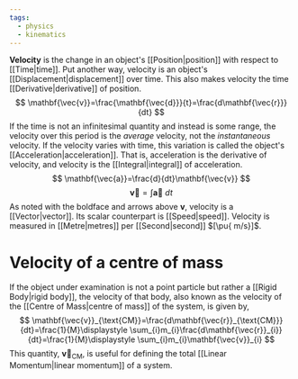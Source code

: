 ```yaml
---
tags:
  - physics
  - kinematics
---
```

**Velocity** is the change in an object's [[Position|position]] with respect to [[Time|time]]. Put another way, velocity is an object's [[Displacement|displacement]] over time. This also makes velocity the time [[Derivative|derivative]] of position.
$$
\mathbf{\vec{v}}=\frac{\mathbf{\vec{d}}}{t}=\frac{d\mathbf{\vec{r}}}{dt}
$$
If the time is not an infinitesimal quantity and instead is some range, the velocity over this period is the *average* velocity, not the *instantaneous* velocity. If the velocity varies with time, this variation is called the object's [[Acceleration|acceleration]]. That is, acceleration is the derivative of velocity, and velocity is the [[Integral|integral]] of acceleration.
$$
\mathbf{\vec{a}}=\frac{d}{dt}\mathbf{\vec{v}}
$$
$$
\mathbf{\vec{v}}=\int \mathbf{\vec{a}}\ dt
$$As noted with the boldface and arrows above $\mathbf{v}$, velocity is a [[Vector|vector]]. Its scalar counterpart is [[Speed|speed]]. Velocity is measured in [[Metre|metres]] per [[Second|second]] $[\pu{ m/s}]$.

# Velocity of a centre of mass

If the object under examination is not a point particle but rather a [[Rigid Body|rigid body]], the velocity of that body, also known as the velocity of the [[Centre of Mass|centre of mass]] of the system, is given by,
$$
\mathbf{\vec{v}}_{\text{CM}}=\frac{d\mathbf{\vec{r}}_{\text{CM}}}{dt}=\frac{1}{M}\displaystyle \sum_{i}m_{i}\frac{d\mathbf{\vec{r}}_{i}}{dt}=\frac{1}{M}\displaystyle \sum_{i}m_{i}\mathbf{\vec{v}}_{i}
$$
This quantity, $\mathbf{\vec{v}}_{\text{CM}}$, is useful for defining the total [[Linear Momentum|linear momentum]] of a system.